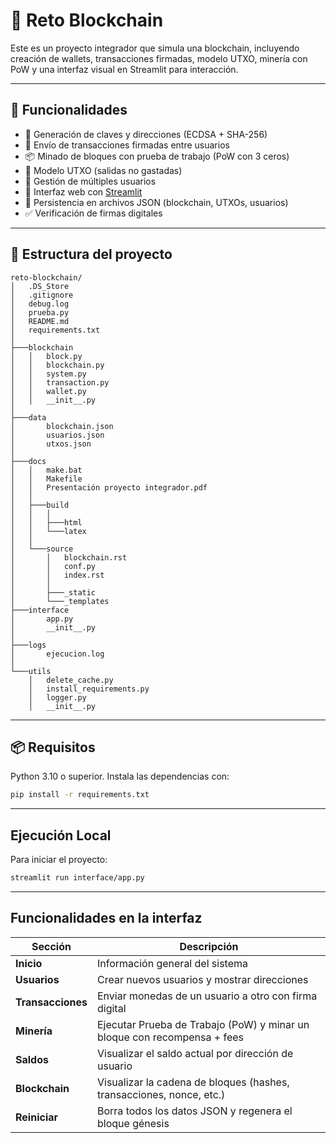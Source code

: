 # 🧱 Reto Blockchain

Este es un proyecto integrador que simula una blockchain, incluyendo creación de wallets, transacciones firmadas, modelo UTXO, minería con PoW y una interfaz visual en Streamlit para interacción.

---

## 🚀 Funcionalidades

- 🔐 Generación de claves y direcciones (ECDSA + SHA-256)
- 💸 Envío de transacciones firmadas entre usuarios
- 📦 Minado de bloques con prueba de trabajo (PoW con 3 ceros)
- 🧾 Modelo UTXO (salidas no gastadas)
- 🧍 Gestión de múltiples usuarios
- 🧰 Interfaz web con [Streamlit](https://streamlit.io/)
- 💾 Persistencia en archivos JSON (blockchain, UTXOs, usuarios)
- ✅ Verificación de firmas digitales

---

## 📁 Estructura del proyecto

```
reto-blockchain/
│   .DS_Store
│   .gitignore
│   debug.log
│   prueba.py
│   README.md
│   requirements.txt
│   
├───blockchain
│   │   block.py
│   │   blockchain.py
│   │   system.py
│   │   transaction.py
│   │   wallet.py
│   │   __init__.py
│
├───data
│       blockchain.json
│       usuarios.json
│       utxos.json
│       
├───docs
│   │   make.bat
│   │   Makefile
│   │   Presentación proyecto integrador.pdf
│   │   
│   ├───build
│   │   │   
│   │   ├───html
│   │   └───latex
│   │
│   └───source
│       │   blockchain.rst
│       │   conf.py
│       │   index.rst
│       │
│       ├───_static
│       └───_templates
├───interface
│       app.py
│       __init__.py
│
├───logs
│       ejecucion.log
│
└───utils
    │   delete_cache.py
    │   install_requirements.py
    │   logger.py
    │   __init__.py
```

---

## 📦 Requisitos

Python 3.10 o superior. Instala las dependencias con:

```bash
pip install -r requirements.txt
```

---
## Ejecución Local
Para iniciar el proyecto:

```bash
streamlit run interface/app.py
```

---

## Funcionalidades en la interfaz

| Sección           | Descripción                                                              |
| ----------------- | ------------------------------------------------------------------------ |
| **Inicio**        | Información general del sistema                                          |
| **Usuarios**      | Crear nuevos usuarios y mostrar direcciones                              |
| **Transacciones** | Enviar monedas de un usuario a otro con firma digital                    |
| **Minería**       | Ejecutar Prueba de Trabajo (PoW) y minar un bloque con recompensa + fees |
| **Saldos**        | Visualizar el saldo actual por dirección de usuario                      |
| **Blockchain**    | Visualizar la cadena de bloques (hashes, transacciones, nonce, etc.)     |
| **Reiniciar**     | Borra todos los datos JSON y regenera el bloque génesis                  |
